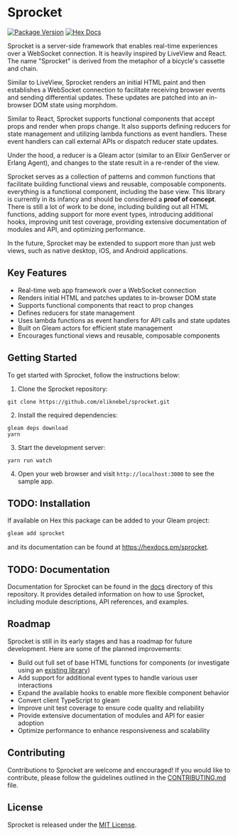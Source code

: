 # Sprocket

[![Package Version](https://img.shields.io/hexpm/v/sprocket)](https://hex.pm/packages/sprocket)
[![Hex Docs](https://img.shields.io/badge/hex-docs-ffaff3)](https://hexdocs.pm/sprocket/)

Sprocket is a server-side framework that enables real-time experiences over a WebSocket
connection. It is heavily inspired by LiveView and React. The name "Sprocket" is derived from the
metaphor of a bicycle's cassette and chain. 

Similar to LiveView, Sprocket renders an initial HTML paint and then establishes a WebSocket connection to facilitate receiving browser events and sending differential updates. These updates are patched into an in-browser DOM state using morphdom. 

Similar to React, Sprocket supports functional components that accept props and render when props change. It also supports defining reducers for state management and utilizing lambda functions as event handlers. These event handlers can call external APIs or dispatch reducer state updates. 

Under the hood, a reducer is a Gleam actor (similar to an Elixir GenServer or Erlang Agent), and changes to the state result in a re-render of the view. 

Sprocket serves as a collection of patterns and common functions that facilitate building functional
views and reusable, composable components. everything is a functional component, including the base
view.
This library is currently in its infancy and should be considered
a **proof of concept**. There is still a lot of work to be done, including building out all HTML
functions, adding support for more event types, introducing additional hooks, improving unit test
coverage, providing extensive documentation of modules and API, and optimizing performance. 

In the future, Sprocket may be extended to support more than just web views, such as native desktop, iOS, and Android applications.

## Key Features

- Real-time web app framework over a WebSocket connection
- Renders initial HTML and patches updates to in-browser DOM state
- Supports functional components that react to prop changes
- Defines reducers for state management
- Uses lambda functions as event handlers for API calls and state updates
- Built on Gleam actors for efficient state management
- Encourages functional views and reusable, composable components

## Getting Started

To get started with Sprocket, follow the instructions below:

1. Clone the Sprocket repository:
```
git clone https://github.com/eliknebel/sprocket.git
```

2. Install the required dependencies:
```
gleam deps download
yarn
```

3. Start the development server:
```
yarn run watch
```

4. Open your web browser and visit `http://localhost:3000` to see the sample app.


## TODO: Installation

If available on Hex this package can be added to your Gleam project:

```sh
gleam add sprocket
```

and its documentation can be found at <https://hexdocs.pm/sprocket>.


## TODO: Documentation

Documentation for Sprocket can be found in the [docs](/docs) directory of this repository. It provides detailed information on how to use Sprocket, including module descriptions, API references, and examples.

## Roadmap

Sprocket is still in its early stages and has a roadmap for future development. Here are some of the planned improvements:

- Build out full set of base HTML functions for components (or investigate using an [existing library](https://github.com/nakaixo/nakai))
- Add support for additional event types to handle various user interactions
- Expand the available hooks to enable more flexible component behavior
- Convert client TypeScript to gleam
- Improve unit test coverage to ensure code quality and reliability
- Provide extensive documentation of modules and API for easier adoption
- Optimize performance to enhance responsiveness and scalability

## Contributing

Contributions to Sprocket are welcome and encouraged! If you would like to contribute, please follow the guidelines outlined in the [CONTRIBUTING.md](/CONTRIBUTING.md) file.

## License

Sprocket is released under the [MIT License](/LICENSE).
